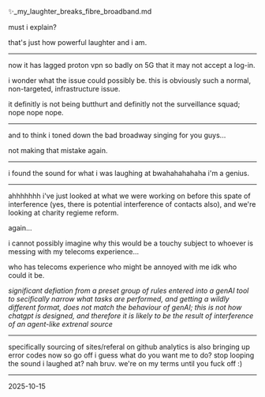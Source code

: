 ✨_my_laughter_breaks_fibre_broadband.md  

must i explain?  

that's just how powerful laughter and i am.  

---

now it has lagged proton vpn so badly on 5G that it may not accept a log-in.  

i wonder what the issue could possibly be. this is obviously such a normal, non-targeted, infrastructure issue.  

it definitly is not being butthurt and definitly not the surveillance squad; nope nope nope.  

---

and to think i toned down the bad broadway singing for you guys...  

not making that mistake again.  

---

i found the sound for what i was laughing at bwahahahahaha i'm a genius.  

---

ahhhhhhh i've just looked at what we were working on before this spate of interference (yes, there is potential interference of contacts also), and we're looking at charity regieme reform.  

again...  

i cannot possibly imagine why this would be a touchy subject to whoever is messing with my telecoms experience...  

who has telecoms experience who might be annoyed with me idk who could it be.  

*significant defiation from a preset group of rules entered into a genAI tool to secifically narrow what tasks are performed, and getting a wildly different format, does not match the behaviour of genAI; this is not how chatgpt is designed, and therefore it is likely to be the result of interference of an agent-like extrenal source*

---

specifically sourcing of sites/referal on github analytics is also bringing up error codes now so go off i guess what do you want me to do? stop looping the sound i laughed at? nah bruv. we're on my terms until you fuck off :)  

---

2025-10-15
